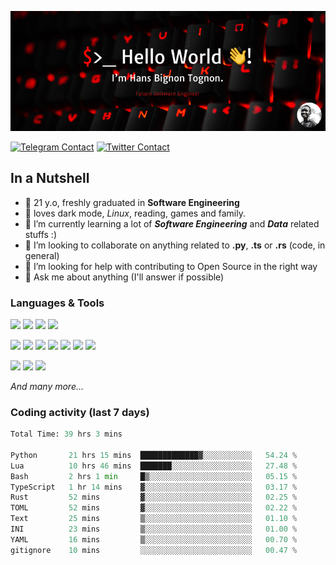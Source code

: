 ![Cover](assets/gh-readme-cover.png)

[![Telegram Contact](https://img.shields.io/badge/Telegram-%230088CC.svg?style=for-the-badge&logo=telegram&logoColor=white)](https://t.me/hanstobi) [![Twitter Contact](https://img.shields.io/badge/Twitter-%2308A0E9.svg?style=for-the-badge&logo=twitter&logoColor=white)](https://twitter.com/_tobihans)

## In a Nutshell
- 👤 21 y.o, freshly graduated in **Software Engineering**
- 🖤 loves dark mode, *Linux*, reading, games and family.
- 🌱 I’m currently learning a lot of ***Software Engineering*** and ***Data*** related stuffs :)
- 👯 I’m looking to collaborate on anything related to **.py**, **.ts** or **.rs** (code, in general)
- 🤔 I’m looking for help with contributing to Open Source in the right way
- 💬 Ask me about anything (I'll answer if possible)

### Languages & Tools
![](https://img.shields.io/badge/Linux-%23eab30f.svg?style=for-the-badge&logo=linux&logoColor=black) ![](https://img.shields.io/badge/Git-%23e54a2f.svg?style=for-the-badge&logo=git&logoColor=white) ![](https://img.shields.io/badge/Github-%231a1d21.svg?style=for-the-badge&logo=github&logoColor=white) ![](https://img.shields.io/badge/Docker-%230394f0.svg?style=for-the-badge&logo=docker&logoColor=white)

![](https://img.shields.io/badge/C-%231a1d21.svg?style=for-the-badge&logo=C&logoColor=white) ![](https://img.shields.io/badge/TypeScript-%230074c2.svg?style=for-the-badge&logo=typescript&logoColor=white) ![](https://img.shields.io/badge/Python-%23f0c540.svg?style=for-the-badge&logo=python) ![](https://img.shields.io/badge/Rust-%23ea4800.svg?style=for-the-badge&logo=rust) ![](https://img.shields.io/badge/Php-%237175aa.svg?style=for-the-badge&logo=php&logoColor=white) ![](https://img.shields.io/badge/HTML-%23d84924.svg?style=for-the-badge&logo=html5&logoColor=white) ![](https://img.shields.io/badge/Scss-%23c45f92.svg?style=for-the-badge&logo=sass&logoColor=white)

![](https://img.shields.io/badge/Vue-%23314559.svg?style=for-the-badge&logo=vue.js) ![](https://img.shields.io/badge/Laravel-%23e54a2f.svg?style=for-the-badge&logo=laravel&logoColor=white) ![](https://img.shields.io/badge/Adonis-%235a45ff.svg?style=for-the-badge&logo=adonisjs)

*And many more...*

### Coding activity (last 7 days)
<!--START_SECTION:waka-->

```python
Total Time: 39 hrs 3 mins

Python       21 hrs 15 mins  █████████████▓░░░░░░░░░░░   54.24 %
Lua          10 hrs 46 mins  ███████░░░░░░░░░░░░░░░░░░   27.48 %
Bash         2 hrs 1 min     █▒░░░░░░░░░░░░░░░░░░░░░░░   05.15 %
TypeScript   1 hr 14 mins    ▓░░░░░░░░░░░░░░░░░░░░░░░░   03.17 %
Rust         52 mins         ▓░░░░░░░░░░░░░░░░░░░░░░░░   02.25 %
TOML         52 mins         ▓░░░░░░░░░░░░░░░░░░░░░░░░   02.22 %
Text         25 mins         ▒░░░░░░░░░░░░░░░░░░░░░░░░   01.10 %
INI          23 mins         ▒░░░░░░░░░░░░░░░░░░░░░░░░   01.00 %
YAML         16 mins         ▒░░░░░░░░░░░░░░░░░░░░░░░░   00.70 %
gitignore    10 mins         ░░░░░░░░░░░░░░░░░░░░░░░░░   00.47 %
```

<!--END_SECTION:waka-->
